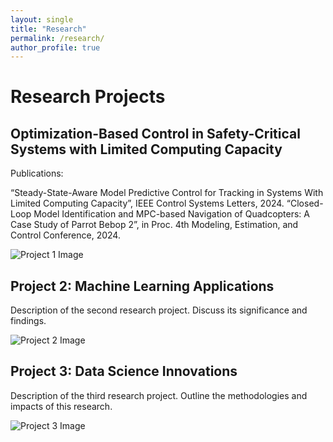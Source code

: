```yaml
---
layout: single
title: "Research"
permalink: /research/
author_profile: true
---
```


# Research Projects

<div class="project-container">

  <div class="project-row">
    <div class="project-description">
      <h2>Optimization-Based Control in Safety-Critical Systems with Limited Computing Capacity</h2>
      <p>Publications:

“Steady-State-Aware Model Predictive Control for Tracking in Systems With Limited Computing Capacity”, IEEE Control Systems Letters, 2024.
“Closed-Loop Model Identification and MPC-based Navigation of Quadcopters: A Case Study of Parrot Bebop 2”, in Proc. 4th Modeling, Estimation, and Control Conference, 2024.</p>
    </div>
    <div class="project-image">
      <img src="/assets/images/project1.jpg" alt="Project 1 Image" />
    </div>
  </div>

  <div class="project-row">
    <div class="project-description">
      <h2>Project 2: Machine Learning Applications</h2>
      <p>Description of the second research project. Discuss its significance and findings.</p>
    </div>
    <div class="project-image">
      <img src="/assets/images/project2.jpg" alt="Project 2 Image" />
    </div>
  </div>

  <div class="project-row">
    <div class="project-description">
      <h2>Project 3: Data Science Innovations</h2>
      <p>Description of the third research project. Outline the methodologies and impacts of this research.</p>
    </div>
    <div class="project-image">
      <img src="/assets/images/project3.jpg" alt="Project 3 Image" />
    </div>
  </div>

</div>
